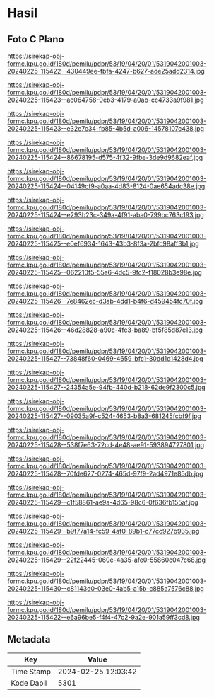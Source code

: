# Hasil

## Foto C Plano

https://sirekap-obj-formc.kpu.go.id/180d/pemilu/pdpr/53/19/04/20/01/5319042001003-20240225-115422--430449ee-fbfa-4247-b627-ade25add2314.jpg

https://sirekap-obj-formc.kpu.go.id/180d/pemilu/pdpr/53/19/04/20/01/5319042001003-20240225-115423--ac064758-0eb3-4179-a0ab-cc4733a9f981.jpg

https://sirekap-obj-formc.kpu.go.id/180d/pemilu/pdpr/53/19/04/20/01/5319042001003-20240225-115423--e32e7c34-fb85-4b5d-a006-14578107c438.jpg

https://sirekap-obj-formc.kpu.go.id/180d/pemilu/pdpr/53/19/04/20/01/5319042001003-20240225-115424--86678195-d575-4f32-9fbe-3de9d9682eaf.jpg

https://sirekap-obj-formc.kpu.go.id/180d/pemilu/pdpr/53/19/04/20/01/5319042001003-20240225-115424--04149cf9-a0aa-4d83-8124-0ae654adc38e.jpg

https://sirekap-obj-formc.kpu.go.id/180d/pemilu/pdpr/53/19/04/20/01/5319042001003-20240225-115424--e293b23c-349a-4f91-aba0-799bc763c193.jpg

https://sirekap-obj-formc.kpu.go.id/180d/pemilu/pdpr/53/19/04/20/01/5319042001003-20240225-115425--e0ef6934-1643-43b3-8f3a-2bfc98aff3b1.jpg

https://sirekap-obj-formc.kpu.go.id/180d/pemilu/pdpr/53/19/04/20/01/5319042001003-20240225-115425--062210f5-55a6-4dc5-9fc2-f18028b3e98e.jpg

https://sirekap-obj-formc.kpu.go.id/180d/pemilu/pdpr/53/19/04/20/01/5319042001003-20240225-115426--7e8462ec-d3ab-4dd1-b4f6-d459454fc70f.jpg

https://sirekap-obj-formc.kpu.go.id/180d/pemilu/pdpr/53/19/04/20/01/5319042001003-20240225-115426--46d28828-a90c-4fe3-ba89-bf5f85d87e13.jpg

https://sirekap-obj-formc.kpu.go.id/180d/pemilu/pdpr/53/19/04/20/01/5319042001003-20240225-115427--73848f60-0469-4659-bfc1-30dd1d1428d4.jpg

https://sirekap-obj-formc.kpu.go.id/180d/pemilu/pdpr/53/19/04/20/01/5319042001003-20240225-115427--24354a5e-94fb-440d-b218-62de9f2300c5.jpg

https://sirekap-obj-formc.kpu.go.id/180d/pemilu/pdpr/53/19/04/20/01/5319042001003-20240225-115427--09035a9f-c524-4653-b8a3-681245fcbf9f.jpg

https://sirekap-obj-formc.kpu.go.id/180d/pemilu/pdpr/53/19/04/20/01/5319042001003-20240225-115428--538f7e63-72cd-4e48-ae91-593894727801.jpg

https://sirekap-obj-formc.kpu.go.id/180d/pemilu/pdpr/53/19/04/20/01/5319042001003-20240225-115428--70fde627-0274-465d-97f9-2ad4971e85db.jpg

https://sirekap-obj-formc.kpu.go.id/180d/pemilu/pdpr/53/19/04/20/01/5319042001003-20240225-115429--c1f58861-ae9a-4d65-98c6-0f636fb155af.jpg

https://sirekap-obj-formc.kpu.go.id/180d/pemilu/pdpr/53/19/04/20/01/5319042001003-20240225-115429--b9f77a14-fc59-4af0-89b1-c77cc927b935.jpg

https://sirekap-obj-formc.kpu.go.id/180d/pemilu/pdpr/53/19/04/20/01/5319042001003-20240225-115429--22f22445-060e-4a35-afe0-55860c047c68.jpg

https://sirekap-obj-formc.kpu.go.id/180d/pemilu/pdpr/53/19/04/20/01/5319042001003-20240225-115430--c81143d0-03e0-4ab5-a15b-c885a7576c88.jpg

https://sirekap-obj-formc.kpu.go.id/180d/pemilu/pdpr/53/19/04/20/01/5319042001003-20240225-115422--e6a96be5-f4f4-47c2-9a2e-901a59ff3cd8.jpg


## Metadata

| Key        | Value               |
| ---------- | ------------------- |
| Time Stamp | 2024-02-25 12:03:42 |
| Kode Dapil | 5301                |



